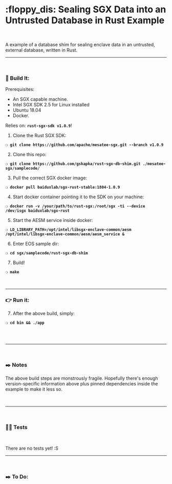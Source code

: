 # :floppy_dis: Sealing SGX Data into an Untrusted Database in Rust Example

&nbsp;

A example of a database shim for sealing enclave data in an untrusted, external database, written in Rust.

***

&nbsp;

### :wrench: Build It:

Prerequisites:

 - An SGX capable machine.
 - Intel SGX SDK 2.5 for Linux installed
 - Ubuntu 18.04
 - Docker.

Relies on: __`rust-sgx-sdk v1.0.9`__!

1) Clone the Rust SGX SDK:

__`❍ git clone https://github.com/apache/mesatee-sgx.git --branch v1.0.9`__

2) Clone this repo:

__`❍ git clone https://github.com/gskapka/rust-sgx-db-shim.git ./mesatee-sgx/samplecode/`__

3) Pull the correct SGX docker image:

__`❍ docker pull baiduxlab/sgx-rust-stable:1804-1.0.9`__

4) Start docker container pointing it to the SDK on your machine:

__`❍ docker run -v /your/path/to/rust-sgx:/root/sgx -ti --device /dev/isgx baiduxlab/sgx-rust`__

5) Start the AESM service inside docker:

__`❍ LD_LIBRARY_PATH=/opt/intel/libsgx-enclave-common/aesm /opt/intel/libsgx-enclave-common/aesm/aesm_service &`__

6) Enter EOS sample dir:

__`❍ cd sgx/samplecode/rust-sgx-db-shim`__

7) Build!

__`❍ make`__

&nbsp;

***

### :point_right: Run it:

7) After the above build, simply:

__`❍ cd bin && ./app`__

```
```

&nbsp;

***

&nbsp;

### :black_nib: Notes

The above build steps are monstrously fragile. Hopefully there's enough version-specific information above plus pinned dependencies inside the example to make it less so.

&nbsp;

***

&nbsp;

### :guardsman: Tests

&nbsp;

There are no tests yet! :S

***

&nbsp;

### :black_nib: To Do:
